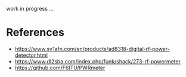 work in progress ...

# References

- https://www.sv1afn.com/en/products/ad8318-digital-rf-power-detector.html
- https://www.dl2sba.com/index.php/funk/shack/273-rf-powermeter
- https://github.com/F6ITU/PWRmeter


